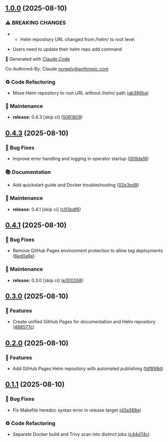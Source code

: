 ## [1.0.0](https://github.com/panteparak/vault-autounseal-operator/compare/v0.4.4...v1.0.0) (2025-08-10)

### ⚠ BREAKING CHANGES

* - Helm repository URL changed from /helm/ to root level
- Users need to update their helm repo add command

🤖 Generated with [Claude Code](https://claude.ai/code)

Co-Authored-By: Claude <noreply@anthropic.com>

### ♻️ Code Refactoring

* Move Helm repository to root URL without /helm/ path ([ab386ba](https://github.com/panteparak/vault-autounseal-operator/commit/ab386ba893630e310748f58ca4cc4b9f4622eab3))

### 🔧 Maintenance

* **release:** 0.4.3 [skip ci] ([5061809](https://github.com/panteparak/vault-autounseal-operator/commit/50618093c78d0a120b6e1057356518ff4460ca89))

## [0.4.3](https://github.com/panteparak/vault-autounseal-operator/compare/v0.4.2...v0.4.3) (2025-08-10)

### 🐛 Bug Fixes

* Improve error handling and logging in operator startup ([009da18](https://github.com/panteparak/vault-autounseal-operator/commit/009da18048f90cbb846410e31b57c8b22f0f30b8))

### 📚 Documentation

* Add quickstart guide and Docker troubleshooting ([02e3ed9](https://github.com/panteparak/vault-autounseal-operator/commit/02e3ed96eae653f779350853eae368bdda723d23))

### 🔧 Maintenance

* **release:** 0.4.1 [skip ci] ([c93bdf6](https://github.com/panteparak/vault-autounseal-operator/commit/c93bdf6fdc7db23e7d2e79f44d6d3d9058aaf977))

## [0.4.1](https://github.com/panteparak/vault-autounseal-operator/compare/v0.4.0...v0.4.1) (2025-08-10)

### 🐛 Bug Fixes

* Remove GitHub Pages environment protection to allow tag deployments ([6ed0a9e](https://github.com/panteparak/vault-autounseal-operator/commit/6ed0a9e60dc5554423904ec76559b44c3e290ccd))

### 🔧 Maintenance

* **release:** 0.3.0 [skip ci] ([e300268](https://github.com/panteparak/vault-autounseal-operator/commit/e30026866c33a8824b696e93314e210e71b90cf9))

## [0.3.0](https://github.com/panteparak/vault-autounseal-operator/compare/v0.2.0...v0.3.0) (2025-08-10)

### 🚀 Features

* Create unified GitHub Pages for documentation and Helm repository ([488577c](https://github.com/panteparak/vault-autounseal-operator/commit/488577c85cc6683145e299949be97480440c6627))

## [0.2.0](https://github.com/panteparak/vault-autounseal-operator/compare/v0.1.1...v0.2.0) (2025-08-10)

### 🚀 Features

* Add GitHub Pages Helm repository with automated publishing ([fdf898d](https://github.com/panteparak/vault-autounseal-operator/commit/fdf898d6d411b4ada34da12a0a7ab2c7a30d1cfc))

## [0.1.1](https://github.com/panteparak/vault-autounseal-operator/compare/v0.1.0...v0.1.1) (2025-08-10)

### 🐛 Bug Fixes

* Fix Makefile heredoc syntax error in release target ([d3a368e](https://github.com/panteparak/vault-autounseal-operator/commit/d3a368e8814ca50c0cde11db3337a07f3c494857))

### ♻️ Code Refactoring

* Separate Docker build and Trivy scan into distinct jobs ([c44d74c](https://github.com/panteparak/vault-autounseal-operator/commit/c44d74c07a4898ce21ab260c094fb88744f74006))
